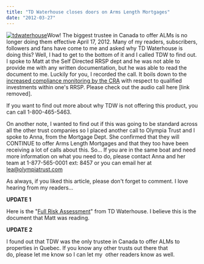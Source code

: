 ```yaml
---
title: "TD Waterhouse closes doors on Arms Length Mortgages"
date: "2012-03-27"
---
```


[![](http://www.mr-arms-length-mortgage.com/wp-content/uploads/2012/03/tdwaterhouse.jpg "tdwaterhouse")](http://www.mr-arms-length-mortgage.com/wp-content/uploads/2012/03/tdwaterhouse.jpg)Wow! The biggest trustee in Canada to offer ALMs is no longer doing them effective April 17, 2012. Many of my readers, subscribers, followers and fans have come to me and asked why TD Waterhouse is doing this? Well, I had to get to the bottom of it and I called TDW to find out. I spoke to Matt at the Self Directed RRSP dept and he was not able to provide me with any written documentation, but he was able to read the document to me. Luckily for you, I recorded the call. It boils down to the [increased compliance monitoring by the CRA](http://www.cra-arc.gc.ca/tx/ndvdls/tpcs/rrsp-reer/schms/gncy-eng.html) with respect to qualified investments within one's RRSP. Please check out the audio call here \[link removed\].

If you want to find out more about why TDW is not offering this product, you can call 1-800-465-5463.

On another note, I wanted to find out if this was going to be standard across all the other trust companies so I placed another call to Olympia Trust and I spoke to Anna, from the Mortgage Dept. She confirmed that they will CONTINUE to offer Arms Length Mortgages and that they too have been receiving a lot of calls about this. So... If you are in the same boat and need more information on what you need to do, please contact Anna and her team at 1-877-565-0001 ext: 8457 or you can email her at lea@olympiatrust.com

As always, if you liked this article, please don't forget to comment. I love hearing from my readers...

**UPDATE 1**

Here is the "[Full Risk Assessment](http://www.mr-arms-length-mortgage.com/wp-content/uploads/2012/03/03132012_ProjectBoardwalk_RiskAssessment_en.pdf)" from TD Waterhouse. I believe this is the document that Matt was reading.

**UPDATE 2**

I found out that TDW was the only trustee in Canada to offer ALMs to properties in Quebec. If you know any other trusts out there that do, please let me know so I can let my  other readers know as well.
